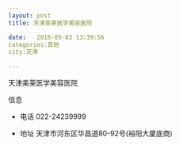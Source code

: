 ```yaml
--- 
layout: post 
title: 天津美莱医学美容医院

date:   2016-05-03 13:39:56 
categories:其他  
city:天津
  
--- 
```

   
天津美莱医学美容医院

信息
 - 电话 022-24239999

 - 地址 天津市河东区华昌道80-92号(裕阳大厦底商)


